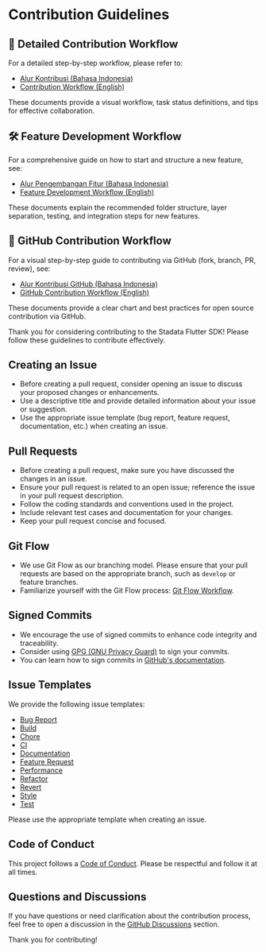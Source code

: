# Contribution Guidelines

## 📄 Detailed Contribution Workflow

For a detailed step-by-step workflow, please refer to:

- [Alur Kontribusi (Bahasa Indonesia)](CONTRIBUTION_WORKFLOW.md)
- [Contribution Workflow (English)](CONTRIBUTION_WORKFLOW_EN.md)

These documents provide a visual workflow, task status definitions, and tips for effective collaboration.

## 🛠️ Feature Development Workflow

For a comprehensive guide on how to start and structure a new feature, see:

- [Alur Pengembangan Fitur (Bahasa Indonesia)](FEATURE_DEVELOPMENT_WORKFLOW.md)
- [Feature Development Workflow (English)](FEATURE_DEVELOPMENT_WORKFLOW_EN.md)

These documents explain the recommended folder structure, layer separation, testing, and integration steps for new features.

## 🔗 GitHub Contribution Workflow

For a visual step-by-step guide to contributing via GitHub (fork, branch, PR, review), see:

- [Alur Kontribusi GitHub (Bahasa Indonesia)](GITHUB_CONTRIBUTION_WORKFLOW.md)
- [GitHub Contribution Workflow (English)](GITHUB_CONTRIBUTION_WORKFLOW_EN.md)

These documents provide a clear chart and best practices for open source contribution via GitHub.

Thank you for considering contributing to the Stadata Flutter SDK! Please follow these guidelines to contribute effectively.

## Creating an Issue

- Before creating a pull request, consider opening an issue to discuss your proposed changes or enhancements.
- Use a descriptive title and provide detailed information about your issue or suggestion.
- Use the appropriate issue template (bug report, feature request, documentation, etc.) when creating an issue.

## Pull Requests

- Before creating a pull request, make sure you have discussed the changes in an issue.
- Ensure your pull request is related to an open issue; reference the issue in your pull request description.
- Follow the coding standards and conventions used in the project.
- Include relevant test cases and documentation for your changes.
- Keep your pull request concise and focused.

## Git Flow

- We use Git Flow as our branching model. Please ensure that your pull requests are based on the appropriate branch, such as `develop` or feature branches.
- Familiarize yourself with the Git Flow process: [Git Flow Workflow](https://www.atlassian.com/git/tutorials/comparing-workflows/gitflow-workflow).

## Signed Commits

- We encourage the use of signed commits to enhance code integrity and traceability.
- Consider using [GPG (GNU Privacy Guard)](https://gnupg.org/) to sign your commits.
- You can learn how to sign commits in [GitHub's documentation](https://docs.github.com/en/authentication/managing-commit-signature-verification/signing-commits).

## Issue Templates

We provide the following issue templates:

- [Bug Report](.github/ISSUE_TEMPLATE/bug_report.md)
- [Build](.github/ISSUE_TEMPLATE/build.md)
- [Chore](.github/ISSUE_TEMPLATE/chore.md)
- [CI](.github/ISSUE_TEMPLATE/ci.md)
- [Documentation](.github/ISSUE_TEMPLATE/documentation.md)
- [Feature Request](.github/ISSUE_TEMPLATE/feature_request.md)
- [Performance](.github/ISSUE_TEMPLATE/performance.md)
- [Refactor](.github/ISSUE_TEMPLATE/refactor.md)
- [Revert](.github/ISSUE_TEMPLATE/revert.md)
- [Style](.github/ISSUE_TEMPLATE/style.md)
- [Test](.github/ISSUE_TEMPLATE/test.md)

Please use the appropriate template when creating an issue.

## Code of Conduct

This project follows a [Code of Conduct](CODE_OF_CONDUCT.md). Please be respectful and follow it at all times.

## Questions and Discussions

If you have questions or need clarification about the contribution process, feel free to open a discussion in the [GitHub Discussions](https://github.com/ryanaidilp/stadata_flutter_sdk/discussions) section.

Thank you for contributing!
